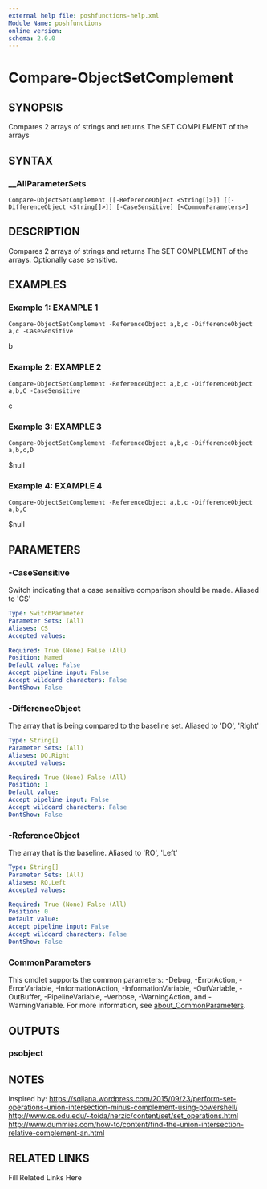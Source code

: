 ```yaml
---
external help file: poshfunctions-help.xml
Module Name: poshfunctions
online version: 
schema: 2.0.0
---
```


# Compare-ObjectSetComplement

## SYNOPSIS

Compares 2 arrays of strings and returns The SET COMPLEMENT of the arrays

## SYNTAX

### __AllParameterSets

```
Compare-ObjectSetComplement [[-ReferenceObject <String[]>]] [[-DifferenceObject <String[]>]] [-CaseSensitive] [<CommonParameters>]
```

## DESCRIPTION

Compares 2 arrays of strings and returns The SET COMPLEMENT of the arrays.
Optionally case sensitive.


## EXAMPLES

### Example 1: EXAMPLE 1

```
Compare-ObjectSetComplement -ReferenceObject a,b,c -DifferenceObject a,c -CaseSensitive
```

b





### Example 2: EXAMPLE 2

```
Compare-ObjectSetComplement -ReferenceObject a,b,c -DifferenceObject a,b,C -CaseSensitive
```

c





### Example 3: EXAMPLE 3

```
Compare-ObjectSetComplement -ReferenceObject a,b,c -DifferenceObject a,b,c,D
```

$null





### Example 4: EXAMPLE 4

```
Compare-ObjectSetComplement -ReferenceObject a,b,c -DifferenceObject a,b,C
```

$null






## PARAMETERS

### -CaseSensitive

Switch indicating that a case sensitive comparison should be made.
Aliased to 'CS'

```yaml
Type: SwitchParameter
Parameter Sets: (All)
Aliases: CS
Accepted values: 

Required: True (None) False (All)
Position: Named
Default value: False
Accept pipeline input: False
Accept wildcard characters: False
DontShow: False
```

### -DifferenceObject

The array that is being compared to the baseline set.
Aliased to 'DO', 'Right'

```yaml
Type: String[]
Parameter Sets: (All)
Aliases: DO,Right
Accepted values: 

Required: True (None) False (All)
Position: 1
Default value: 
Accept pipeline input: False
Accept wildcard characters: False
DontShow: False
```

### -ReferenceObject

The array that is the baseline.
Aliased to 'RO', 'Left'

```yaml
Type: String[]
Parameter Sets: (All)
Aliases: RO,Left
Accepted values: 

Required: True (None) False (All)
Position: 0
Default value: 
Accept pipeline input: False
Accept wildcard characters: False
DontShow: False
```


### CommonParameters

This cmdlet supports the common parameters: -Debug, -ErrorAction, -ErrorVariable, -InformationAction, -InformationVariable, -OutVariable, -OutBuffer, -PipelineVariable, -Verbose, -WarningAction, and -WarningVariable. For more information, see [about_CommonParameters](http://go.microsoft.com/fwlink/?LinkID=113216).

## OUTPUTS

### psobject



## NOTES

Inspired by:
https://sqljana.wordpress.com/2015/09/23/perform-set-operations-union-intersection-minus-complement-using-powershell/
http://www.cs.odu.edu/~toida/nerzic/content/set/set_operations.html
http://www.dummies.com/how-to/content/find-the-union-intersection-relative-complement-an.html


## RELATED LINKS

Fill Related Links Here

